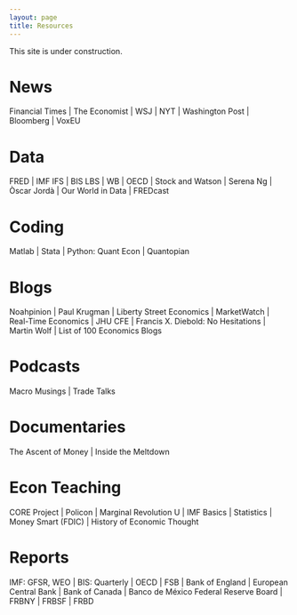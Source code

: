 ```yaml
---
layout: page
title: Resources
---
```


This site is under construction.

# News
Financial Times | The Economist | WSJ | NYT | Washington Post | Bloomberg | VoxEU

# Data
FRED | IMF IFS | BIS LBS | WB | OECD | Stock and Watson | Serena Ng | Òscar Jordà | Our World in Data | FREDcast

# Coding
Matlab | Stata | Python: Quant Econ | Quantopian

# Blogs
Noahpinion | Paul Krugman | Liberty Street Economics | MarketWatch | Real-Time Economics | JHU CFE | Francis X. Diebold: No Hesitations | Martin Wolf | List of 100 Economics Blogs

# Podcasts
Macro Musings | Trade Talks

# Documentaries
The Ascent of Money | Inside the Meltdown

# Econ Teaching
CORE Project | Policon | Marginal Revolution U | IMF Basics | Statistics | Money Smart (FDIC) | History of Economic Thought

# Reports
IMF: GFSR, WEO | BIS: Quarterly | OECD | FSB | Bank of England | European Central Bank | Bank of Canada | Banco de México
Federal Reserve Board | FRBNY | FRBSF | FRBD 
